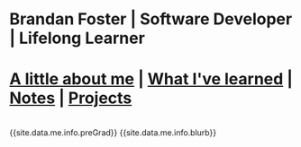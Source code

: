 # Brandan Foster | Software Developer | Lifelong Learner

# [A little about me](about.md)   | [What I've learned](cv.md) | [Notes](/pages/notes.md) | [Projects](/pages/projects.md)
<br>
{{site.data.me.info.preGrad}}
{{site.data.me.info.blurb}}